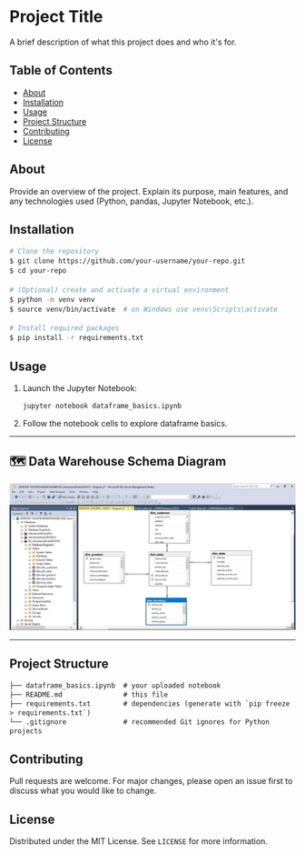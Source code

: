 # Project Title

A brief description of what this project does and who it's for.

## Table of Contents
- [About](#about)
- [Installation](#installation)
- [Usage](#usage)
- [Project Structure](#project-structure)
- [Contributing](#contributing)
- [License](#license)

## About
Provide an overview of the project. Explain its purpose, main features, and any technologies used (Python, pandas, Jupyter Notebook, etc.).

## Installation
```bash
# Clone the repository
$ git clone https://github.com/your‑username/your‑repo.git
$ cd your‑repo

# (Optional) create and activate a virtual environment
$ python -m venv venv
$ source venv/bin/activate  # on Windows use venv\Scripts\activate

# Install required packages
$ pip install -r requirements.txt
```

## Usage
1. Launch the Jupyter Notebook:
   ```bash
   jupyter notebook dataframe_basics.ipynb
   ```
2. Follow the notebook cells to explore dataframe basics.

---

## 🗺️ Data Warehouse Schema Diagram

![Data Warehouse Diagram](https://github.com/Marwamedha/SSIS-Package/blob/main/ETL_Package/Diagram.jpg?raw=true)

---
## Project Structure
```
├── dataframe_basics.ipynb  # your uploaded notebook
├── README.md               # this file
├── requirements.txt        # dependencies (generate with `pip freeze > requirements.txt`)
└── .gitignore              # recommended Git ignores for Python projects
```

## Contributing
Pull requests are welcome. For major changes, please open an issue first to discuss what you would like to change.

## License
Distributed under the MIT License. See `LICENSE` for more information.
